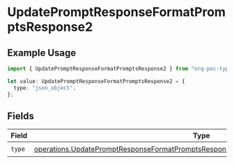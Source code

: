 # UpdatePromptResponseFormatPromptsResponse2

## Example Usage

```typescript
import { UpdatePromptResponseFormatPromptsResponse2 } from "orq-poc-typescript-multi-env-version/models/operations";

let value: UpdatePromptResponseFormatPromptsResponse2 = {
  type: "json_object",
};
```

## Fields

| Field                                                                                                                                                                                            | Type                                                                                                                                                                                             | Required                                                                                                                                                                                         | Description                                                                                                                                                                                      |
| ------------------------------------------------------------------------------------------------------------------------------------------------------------------------------------------------ | ------------------------------------------------------------------------------------------------------------------------------------------------------------------------------------------------ | ------------------------------------------------------------------------------------------------------------------------------------------------------------------------------------------------ | ------------------------------------------------------------------------------------------------------------------------------------------------------------------------------------------------ |
| `type`                                                                                                                                                                                           | [operations.UpdatePromptResponseFormatPromptsResponse200ApplicationJSONResponseBodyType](../../models/operations/updatepromptresponseformatpromptsresponse200applicationjsonresponsebodytype.md) | :heavy_check_mark:                                                                                                                                                                               | N/A                                                                                                                                                                                              |